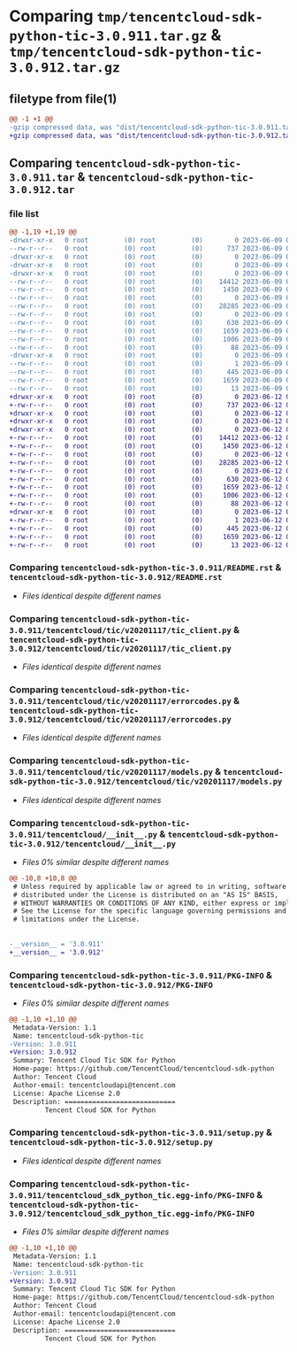 # Comparing `tmp/tencentcloud-sdk-python-tic-3.0.911.tar.gz` & `tmp/tencentcloud-sdk-python-tic-3.0.912.tar.gz`

## filetype from file(1)

```diff
@@ -1 +1 @@
-gzip compressed data, was "dist/tencentcloud-sdk-python-tic-3.0.911.tar", last modified: Fri Jun  9 02:29:10 2023, max compression
+gzip compressed data, was "dist/tencentcloud-sdk-python-tic-3.0.912.tar", last modified: Mon Jun 12 03:13:59 2023, max compression
```

## Comparing `tencentcloud-sdk-python-tic-3.0.911.tar` & `tencentcloud-sdk-python-tic-3.0.912.tar`

### file list

```diff
@@ -1,19 +1,19 @@
-drwxr-xr-x   0 root         (0) root         (0)        0 2023-06-09 02:29:10.000000 tencentcloud-sdk-python-tic-3.0.911/
--rw-r--r--   0 root         (0) root         (0)      737 2023-06-09 02:29:10.000000 tencentcloud-sdk-python-tic-3.0.911/README.rst
-drwxr-xr-x   0 root         (0) root         (0)        0 2023-06-09 02:29:10.000000 tencentcloud-sdk-python-tic-3.0.911/tencentcloud/
-drwxr-xr-x   0 root         (0) root         (0)        0 2023-06-09 02:29:10.000000 tencentcloud-sdk-python-tic-3.0.911/tencentcloud/tic/
-drwxr-xr-x   0 root         (0) root         (0)        0 2023-06-09 02:29:10.000000 tencentcloud-sdk-python-tic-3.0.911/tencentcloud/tic/v20201117/
--rw-r--r--   0 root         (0) root         (0)    14412 2023-06-09 02:29:10.000000 tencentcloud-sdk-python-tic-3.0.911/tencentcloud/tic/v20201117/tic_client.py
--rw-r--r--   0 root         (0) root         (0)     1450 2023-06-09 02:29:10.000000 tencentcloud-sdk-python-tic-3.0.911/tencentcloud/tic/v20201117/errorcodes.py
--rw-r--r--   0 root         (0) root         (0)        0 2023-06-09 02:29:10.000000 tencentcloud-sdk-python-tic-3.0.911/tencentcloud/tic/v20201117/__init__.py
--rw-r--r--   0 root         (0) root         (0)    28285 2023-06-09 02:29:10.000000 tencentcloud-sdk-python-tic-3.0.911/tencentcloud/tic/v20201117/models.py
--rw-r--r--   0 root         (0) root         (0)        0 2023-06-09 02:29:10.000000 tencentcloud-sdk-python-tic-3.0.911/tencentcloud/tic/__init__.py
--rw-r--r--   0 root         (0) root         (0)      630 2023-06-09 02:29:10.000000 tencentcloud-sdk-python-tic-3.0.911/tencentcloud/__init__.py
--rw-r--r--   0 root         (0) root         (0)     1659 2023-06-09 02:29:10.000000 tencentcloud-sdk-python-tic-3.0.911/PKG-INFO
--rw-r--r--   0 root         (0) root         (0)     1006 2023-06-09 02:29:10.000000 tencentcloud-sdk-python-tic-3.0.911/setup.py
--rw-r--r--   0 root         (0) root         (0)       88 2023-06-09 02:29:10.000000 tencentcloud-sdk-python-tic-3.0.911/setup.cfg
-drwxr-xr-x   0 root         (0) root         (0)        0 2023-06-09 02:29:10.000000 tencentcloud-sdk-python-tic-3.0.911/tencentcloud_sdk_python_tic.egg-info/
--rw-r--r--   0 root         (0) root         (0)        1 2023-06-09 02:29:10.000000 tencentcloud-sdk-python-tic-3.0.911/tencentcloud_sdk_python_tic.egg-info/dependency_links.txt
--rw-r--r--   0 root         (0) root         (0)      445 2023-06-09 02:29:10.000000 tencentcloud-sdk-python-tic-3.0.911/tencentcloud_sdk_python_tic.egg-info/SOURCES.txt
--rw-r--r--   0 root         (0) root         (0)     1659 2023-06-09 02:29:10.000000 tencentcloud-sdk-python-tic-3.0.911/tencentcloud_sdk_python_tic.egg-info/PKG-INFO
--rw-r--r--   0 root         (0) root         (0)       13 2023-06-09 02:29:10.000000 tencentcloud-sdk-python-tic-3.0.911/tencentcloud_sdk_python_tic.egg-info/top_level.txt
+drwxr-xr-x   0 root         (0) root         (0)        0 2023-06-12 03:13:59.000000 tencentcloud-sdk-python-tic-3.0.912/
+-rw-r--r--   0 root         (0) root         (0)      737 2023-06-12 03:13:58.000000 tencentcloud-sdk-python-tic-3.0.912/README.rst
+drwxr-xr-x   0 root         (0) root         (0)        0 2023-06-12 03:13:59.000000 tencentcloud-sdk-python-tic-3.0.912/tencentcloud/
+drwxr-xr-x   0 root         (0) root         (0)        0 2023-06-12 03:13:59.000000 tencentcloud-sdk-python-tic-3.0.912/tencentcloud/tic/
+drwxr-xr-x   0 root         (0) root         (0)        0 2023-06-12 03:13:59.000000 tencentcloud-sdk-python-tic-3.0.912/tencentcloud/tic/v20201117/
+-rw-r--r--   0 root         (0) root         (0)    14412 2023-06-12 03:13:58.000000 tencentcloud-sdk-python-tic-3.0.912/tencentcloud/tic/v20201117/tic_client.py
+-rw-r--r--   0 root         (0) root         (0)     1450 2023-06-12 03:13:58.000000 tencentcloud-sdk-python-tic-3.0.912/tencentcloud/tic/v20201117/errorcodes.py
+-rw-r--r--   0 root         (0) root         (0)        0 2023-06-12 03:13:58.000000 tencentcloud-sdk-python-tic-3.0.912/tencentcloud/tic/v20201117/__init__.py
+-rw-r--r--   0 root         (0) root         (0)    28285 2023-06-12 03:13:58.000000 tencentcloud-sdk-python-tic-3.0.912/tencentcloud/tic/v20201117/models.py
+-rw-r--r--   0 root         (0) root         (0)        0 2023-06-12 03:13:58.000000 tencentcloud-sdk-python-tic-3.0.912/tencentcloud/tic/__init__.py
+-rw-r--r--   0 root         (0) root         (0)      630 2023-06-12 03:13:58.000000 tencentcloud-sdk-python-tic-3.0.912/tencentcloud/__init__.py
+-rw-r--r--   0 root         (0) root         (0)     1659 2023-06-12 03:13:59.000000 tencentcloud-sdk-python-tic-3.0.912/PKG-INFO
+-rw-r--r--   0 root         (0) root         (0)     1006 2023-06-12 03:13:58.000000 tencentcloud-sdk-python-tic-3.0.912/setup.py
+-rw-r--r--   0 root         (0) root         (0)       88 2023-06-12 03:13:59.000000 tencentcloud-sdk-python-tic-3.0.912/setup.cfg
+drwxr-xr-x   0 root         (0) root         (0)        0 2023-06-12 03:13:59.000000 tencentcloud-sdk-python-tic-3.0.912/tencentcloud_sdk_python_tic.egg-info/
+-rw-r--r--   0 root         (0) root         (0)        1 2023-06-12 03:13:59.000000 tencentcloud-sdk-python-tic-3.0.912/tencentcloud_sdk_python_tic.egg-info/dependency_links.txt
+-rw-r--r--   0 root         (0) root         (0)      445 2023-06-12 03:13:59.000000 tencentcloud-sdk-python-tic-3.0.912/tencentcloud_sdk_python_tic.egg-info/SOURCES.txt
+-rw-r--r--   0 root         (0) root         (0)     1659 2023-06-12 03:13:59.000000 tencentcloud-sdk-python-tic-3.0.912/tencentcloud_sdk_python_tic.egg-info/PKG-INFO
+-rw-r--r--   0 root         (0) root         (0)       13 2023-06-12 03:13:59.000000 tencentcloud-sdk-python-tic-3.0.912/tencentcloud_sdk_python_tic.egg-info/top_level.txt
```

### Comparing `tencentcloud-sdk-python-tic-3.0.911/README.rst` & `tencentcloud-sdk-python-tic-3.0.912/README.rst`

 * *Files identical despite different names*

### Comparing `tencentcloud-sdk-python-tic-3.0.911/tencentcloud/tic/v20201117/tic_client.py` & `tencentcloud-sdk-python-tic-3.0.912/tencentcloud/tic/v20201117/tic_client.py`

 * *Files identical despite different names*

### Comparing `tencentcloud-sdk-python-tic-3.0.911/tencentcloud/tic/v20201117/errorcodes.py` & `tencentcloud-sdk-python-tic-3.0.912/tencentcloud/tic/v20201117/errorcodes.py`

 * *Files identical despite different names*

### Comparing `tencentcloud-sdk-python-tic-3.0.911/tencentcloud/tic/v20201117/models.py` & `tencentcloud-sdk-python-tic-3.0.912/tencentcloud/tic/v20201117/models.py`

 * *Files identical despite different names*

### Comparing `tencentcloud-sdk-python-tic-3.0.911/tencentcloud/__init__.py` & `tencentcloud-sdk-python-tic-3.0.912/tencentcloud/__init__.py`

 * *Files 0% similar despite different names*

```diff
@@ -10,8 +10,8 @@
 # Unless required by applicable law or agreed to in writing, software
 # distributed under the License is distributed on an "AS IS" BASIS,
 # WITHOUT WARRANTIES OR CONDITIONS OF ANY KIND, either express or implied.
 # See the License for the specific language governing permissions and
 # limitations under the License.
 
 
-__version__ = '3.0.911'
+__version__ = '3.0.912'
```

### Comparing `tencentcloud-sdk-python-tic-3.0.911/PKG-INFO` & `tencentcloud-sdk-python-tic-3.0.912/PKG-INFO`

 * *Files 0% similar despite different names*

```diff
@@ -1,10 +1,10 @@
 Metadata-Version: 1.1
 Name: tencentcloud-sdk-python-tic
-Version: 3.0.911
+Version: 3.0.912
 Summary: Tencent Cloud Tic SDK for Python
 Home-page: https://github.com/TencentCloud/tencentcloud-sdk-python
 Author: Tencent Cloud
 Author-email: tencentcloudapi@tencent.com
 License: Apache License 2.0
 Description: ============================
         Tencent Cloud SDK for Python
```

### Comparing `tencentcloud-sdk-python-tic-3.0.911/setup.py` & `tencentcloud-sdk-python-tic-3.0.912/setup.py`

 * *Files identical despite different names*

### Comparing `tencentcloud-sdk-python-tic-3.0.911/tencentcloud_sdk_python_tic.egg-info/PKG-INFO` & `tencentcloud-sdk-python-tic-3.0.912/tencentcloud_sdk_python_tic.egg-info/PKG-INFO`

 * *Files 0% similar despite different names*

```diff
@@ -1,10 +1,10 @@
 Metadata-Version: 1.1
 Name: tencentcloud-sdk-python-tic
-Version: 3.0.911
+Version: 3.0.912
 Summary: Tencent Cloud Tic SDK for Python
 Home-page: https://github.com/TencentCloud/tencentcloud-sdk-python
 Author: Tencent Cloud
 Author-email: tencentcloudapi@tencent.com
 License: Apache License 2.0
 Description: ============================
         Tencent Cloud SDK for Python
```

